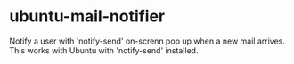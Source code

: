 # ubuntu-mail-notifier
Notify a user with 'notify-send' on-screnn pop up when a new mail arrives. This works with Ubuntu with 'notify-send' installed.
